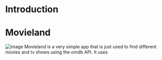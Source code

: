 # Introduction

# Movieland
![image](https://user-images.githubusercontent.com/45319805/223401652-70e03b59-058e-4c71-b554-4af4983bedcb.png)
Movieland is a very simple app that is just used to find different movies and tv shows using the omdb API. It uses 
